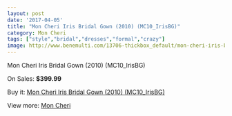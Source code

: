 ```yaml
---
layout: post
date: '2017-04-05'
title: "Mon Cheri Iris Bridal Gown (2010) (MC10_IrisBG)"
category: Mon Cheri
tags: ["style","bridal","dresses","formal","crazy"]
image: http://www.benemulti.com/13706-thickbox_default/mon-cheri-iris-bridal-gown-2010-mc10irisbg.jpg
---
```

Mon Cheri Iris Bridal Gown (2010) (MC10_IrisBG)

On Sales: **$399.99**
<a href="https://www.benemulti.com/en/mon-cheri/5234-mon-cheri-iris-bridal-gown-2010-mc10irisbg.html"><amp-img layout="responsive" width="600" height="600" src="//www.benemulti.com/13706-thickbox_default/mon-cheri-iris-bridal-gown-2010-mc10irisbg.jpg" alt="Mon Cheri Iris Bridal Gown (2010) (MC10_IrisBG) 0" /></a>
<a href="https://www.benemulti.com/en/mon-cheri/5234-mon-cheri-iris-bridal-gown-2010-mc10irisbg.html"><amp-img layout="responsive" width="600" height="600" src="//www.benemulti.com/13708-thickbox_default/mon-cheri-iris-bridal-gown-2010-mc10irisbg.jpg" alt="Mon Cheri Iris Bridal Gown (2010) (MC10_IrisBG) 1" /></a>
<a href="https://www.benemulti.com/en/mon-cheri/5234-mon-cheri-iris-bridal-gown-2010-mc10irisbg.html"><amp-img layout="responsive" width="600" height="600" src="//www.benemulti.com/13707-thickbox_default/mon-cheri-iris-bridal-gown-2010-mc10irisbg.jpg" alt="Mon Cheri Iris Bridal Gown (2010) (MC10_IrisBG) 2" /></a>

Buy it: [Mon Cheri Iris Bridal Gown (2010) (MC10_IrisBG)](https://www.benemulti.com/en/mon-cheri/5234-mon-cheri-iris-bridal-gown-2010-mc10irisbg.html "Mon Cheri Iris Bridal Gown (2010) (MC10_IrisBG)")

View more: [Mon Cheri](https://www.benemulti.com/en/46-mon-cheri "Mon Cheri")